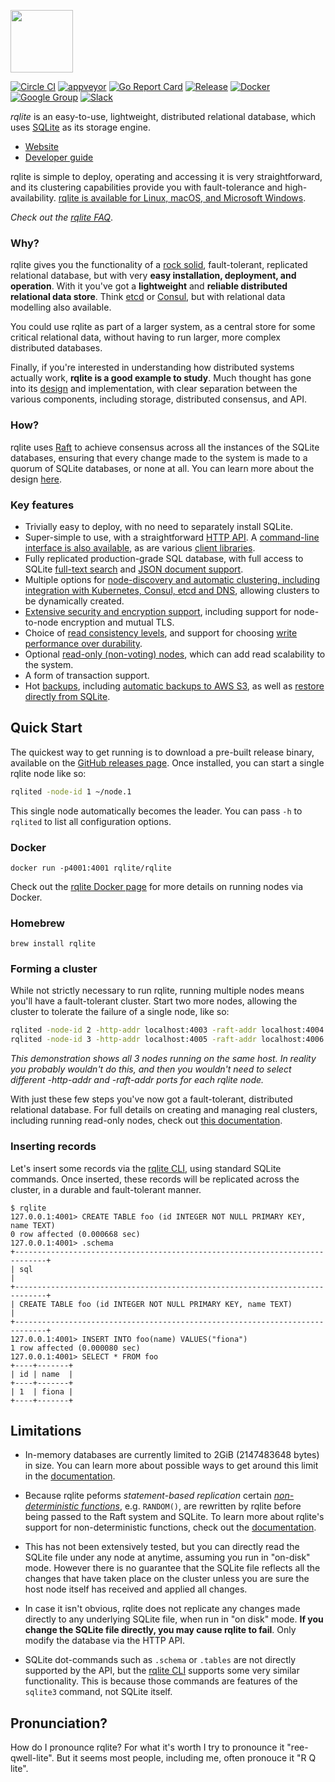 <img src="DOC/logo-text.png" height=100></img>

[![Circle CI](https://circleci.com/gh/rqlite/rqlite/tree/master.svg?style=svg)](https://circleci.com/gh/rqlite/rqlite/tree/master)  [![appveyor](https://ci.appveyor.com/api/projects/status/github/rqlite/rqlite?branch=master&svg=true)](https://ci.appveyor.com/project/otoolep/rqlite) [![Go Report Card](https://goreportcard.com/badge/github.com/rqlite/rqlite)](https://goreportcard.com/report/github.com/rqlite/rqlite) [![Release](https://img.shields.io/github/release/rqlite/rqlite.svg)](https://github.com/rqlite/rqlite/releases) [![Docker](https://img.shields.io/docker/pulls/rqlite/rqlite?style=plastic)](https://hub.docker.com/r/rqlite/rqlite/) [![Google Group](https://img.shields.io/badge/Google%20Group--blue.svg)](https://groups.google.com/group/rqlite) [![Slack](https://img.shields.io/badge/Slack--purple.svg)](https://www.philipotoole.com/join-rqlite-slack)

*rqlite* is an easy-to-use, lightweight, distributed relational database, which uses [SQLite](https://www.sqlite.org/) as its storage engine.

- [Website](https://www.rqlite.io)
- [Developer guide](https://www.rqlite.io/docs/api)

rqlite is simple to deploy, operating and accessing it is very straightforward, and its clustering capabilities provide you with fault-tolerance and high-availability. [rqlite is available for Linux, macOS, and Microsoft Windows](https://github.com/rqlite/rqlite/releases).

_Check out the [rqlite FAQ](https://rqlite.io/docs/faq)_.

### Why?
rqlite gives you the functionality of a [rock solid](https://www.sqlite.org/testing.html), fault-tolerant, replicated relational database, but with very **easy installation, deployment, and operation**. With it you've got a **lightweight** and **reliable distributed relational data store**. Think [etcd](https://github.com/coreos/etcd/) or [Consul](https://github.com/hashicorp/consul), but with relational data modelling also available.

You could use rqlite as part of a larger system, as a central store for some critical relational data, without having to run larger, more complex distributed databases.

Finally, if you're interested in understanding how distributed systems actually work, **rqlite is a good example to study**. Much thought has gone into its [design](https://rqlite.io/docs/design/) and implementation, with clear separation between the various components, including storage, distributed consensus, and API.

### How?
rqlite uses [Raft](https://raft.github.io/) to achieve consensus across all the instances of the SQLite databases, ensuring that every change made to the system is made to a quorum of SQLite databases, or none at all. You can learn more about the design [here](https://rqlite.io/docs/design/).

### Key features
- Trivially easy to deploy, with no need to separately install SQLite.
- Super-simple to use, with a straightforward [HTTP API](https://rqlite.io/docs/api/). A [command-line interface is also available](https://rqlite.io/docs/cli/), as are various [client libraries](https://github.com/rqlite).
- Fully replicated production-grade SQL database, with full access to SQLite [full-text search](https://www.sqlite.org/fts3.html) and [JSON document support](https://www.sqlite.org/json1.html).
- Multiple options for [node-discovery and automatic clustering, including integration with Kubernetes, Consul, etcd and DNS](https://rqlite.io/docs/clustering/automatic-clustering/), allowing clusters to be dynamically created.
- [Extensive security and encryption support](https://rqlite.io/docs/guides/security/), including support for node-to-node encryption and mutual TLS.
- Choice of [read consistency levels](https://rqlite.io/docs/api/read-consistency/), and support for choosing [write performance over durability](https://rqlite.io/docs/api/queued-writes/).
- Optional [read-only (non-voting) nodes](https://rqlite.io/docs/clustering/read-only-nodes/), which can add read scalability to the system.
- A form of transaction support.
- Hot [backups](https://rqlite.io/docs/guides/backup/), including [automatic backups to AWS S3](https://rqlite.io/docs/guides/backup/#automatic-backups), as well as [restore directly from SQLite](https://rqlite.io/docs/guides/restore/).

## Quick Start

The quickest way to get running is to download a pre-built release binary, available on the [GitHub releases page](https://github.com/rqlite/rqlite/releases). Once installed, you can start a single rqlite node like so:
```bash
rqlited -node-id 1 ~/node.1
```
This single node automatically becomes the leader. You can pass `-h` to `rqlited` to list all configuration options.

### Docker
`docker run -p4001:4001 rqlite/rqlite`

Check out the [rqlite Docker page](https://hub.docker.com/r/rqlite/rqlite/) for more details on running nodes via Docker.

### Homebrew
`brew install rqlite`

### Forming a cluster
While not strictly necessary to run rqlite, running multiple nodes means you'll have a fault-tolerant cluster. Start two more nodes, allowing the cluster to tolerate the failure of a single node, like so:
```bash
rqlited -node-id 2 -http-addr localhost:4003 -raft-addr localhost:4004 -join http://localhost:4001 ~/node.2
rqlited -node-id 3 -http-addr localhost:4005 -raft-addr localhost:4006 -join http://localhost:4001 ~/node.3
```
_This demonstration shows all 3 nodes running on the same host. In reality you probably wouldn't do this, and then you wouldn't need to select different -http-addr and -raft-addr ports for each rqlite node._

With just these few steps you've now got a fault-tolerant, distributed relational database. For full details on creating and managing real clusters, including running read-only nodes, check out [this documentation](https://rqlite.io/docs/clustering/).

### Inserting records
Let's insert some records via the [rqlite CLI](https://rqlite.io/docs/cli/), using standard SQLite commands. Once inserted, these records will be replicated across the cluster, in a durable and fault-tolerant manner.
```
$ rqlite
127.0.0.1:4001> CREATE TABLE foo (id INTEGER NOT NULL PRIMARY KEY, name TEXT)
0 row affected (0.000668 sec)
127.0.0.1:4001> .schema
+-----------------------------------------------------------------------------+
| sql                                                                         |
+-----------------------------------------------------------------------------+
| CREATE TABLE foo (id INTEGER NOT NULL PRIMARY KEY, name TEXT)               |
+-----------------------------------------------------------------------------+
127.0.0.1:4001> INSERT INTO foo(name) VALUES("fiona")
1 row affected (0.000080 sec)
127.0.0.1:4001> SELECT * FROM foo
+----+-------+
| id | name  |
+----+-------+
| 1  | fiona |
+----+-------+
```

## Limitations
 * In-memory databases are currently limited to 2GiB (2147483648 bytes) in size. You can learn more about possible ways to get around this limit in the [documentation](https://rqlite.io/docs/guides/performance/#in-memory-database-limits).

 * Because rqlite peforms _statement-based replication_ certain [_non-deterministic functions_](https://www.sqlite.org/deterministic.html), e.g. `RANDOM()`, are rewritten by rqlite before being passed to the Raft system and SQLite. To learn more about rqlite's support for non-deterministic functions, check out the [documentation](https://rqlite.io/docs/api/non-deterministic/).

 * This has not been extensively tested, but you can directly read the SQLite file under any node at anytime, assuming you run in "on-disk" mode. However there is no guarantee that the SQLite file reflects all the changes that have taken place on the cluster unless you are sure the host node itself has received and applied all changes.
 * In case it isn't obvious, rqlite does not replicate any changes made directly to any underlying SQLite file, when run in "on disk" mode. **If you change the SQLite file directly, you may cause rqlite to fail**. Only modify the database via the HTTP API.
 * SQLite dot-commands such as `.schema` or `.tables` are not directly supported by the API, but the [rqlite CLI](https://rqlite.io/docs/cli/) supports some very similar functionality. This is because those commands are features of the `sqlite3` command, not SQLite itself.

## Pronunciation?
How do I pronounce rqlite? For what it's worth I try to pronounce it "ree-qwell-lite". But it seems most people, including me, often pronouce it "R Q lite".
